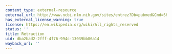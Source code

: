 ```yaml
---
content_type: external-resource
external_url: http://www.ncbi.nlm.nih.gov/sites/entrez?Db=pubmed&Cmd=ShowDetailView&TermToSearch=17656701&ordinalpos=1&itool=EntrezSystem2.PEntrez.Pubmed.Pubmed_ResultsPanel.Pubmed_RVAbstractPlus|
has_external_license_warning: true
license: https://en.wikipedia.org/wiki/All_rights_reserved
status: ''
title: Retraction
uid: dba2bad2-2fff-4f76-994c-13039bb86a14
wayback_url: ''
---
```


